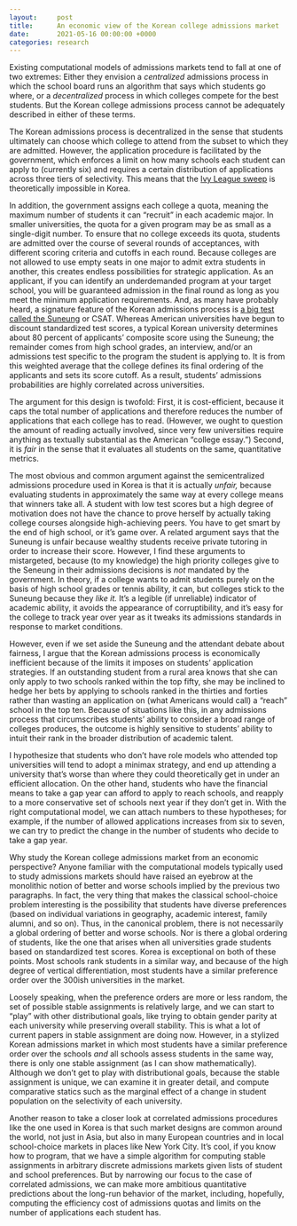 ```yaml
---
layout:     post
title:      An economic view of the Korean college admissions market
date:       2021-05-16 00:00:00 +0000
categories: research
---
```


Existing computational models of admissions markets tend to fall at one of two extremes: Either they envision a <em>centralized</em> admissions process in which the school board runs an algorithm that says which students go where, or a <em>decentralized</em> process in which colleges compete for the best students. But the Korean college admissions process cannot be adequately described in either of these terms.

<!--more-->

The Korean admissions process is decentralized in the sense that students ultimately can choose which college to attend from the subset to which they are admitted. However, the application procedure is facilitated by the government, which enforces a limit on how many schools each student can apply to (currently six) and requires a certain distribution of applications across three tiers of selectivity. This means that the <a href="https://www.nytimes.com/2017/04/06/us/ivy-league-school-acceptance.html">Ivy League sweep</a> is theoretically impossible in Korea.

In addition, the government assigns each college a quota, meaning the maximum number of students it can &ldquo;recruit&rdquo; in each academic major. In smaller universities, the quota for a given program may be as small as a single-digit number. To ensure that no college exceeds its quota, students are admitted over the course of several rounds of acceptances, with different scoring criteria and cutoffs in each round. Because colleges are not allowed to use empty seats in one major to admit extra students in another, this creates endless possibilities for strategic application. As an applicant, if you can identify an underdemanded program at your target school, you will be guaranteed admission in the final round as long as you meet the minimum application requirements.
And, as many have probably heard, a signature feature of the Korean admissions process is <a href="https://en.wikipedia.org/wiki/College_Scholastic_Ability_Test">a big test called the Suneung</a> or CSAT. Whereas American universities have begun to discount standardized test scores, a typical Korean university determines about 80 percent of applicants&rsquo; composite score using the Suneung; the remainder comes from high school grades, an interview, and/or an admissions test specific to the program the student is applying to. It is from this weighted  average that the college defines its final ordering of the applicants and sets its score cutoff. As a result, students&rsquo; admissions probabilities are highly correlated across universities. 

The argument for this design is twofold: First, it is cost-efficient, because it caps the total number of applications and therefore reduces the number of applications that each college has to read. (However, we ought to question the amount of reading actually involved, since very few universities require anything as textually substantial as the American &ldquo;college essay.&rdquo;) Second, it is <em>fair</em> in the sense that it evaluates all students on the same, quantitative metrics.

The most obvious and common argument against the semicentralized admissions procedure used in Korea is that it is actually <em>unfair,</em> because evaluating students in approximately the same way at every college means that winners take all. A student with low test scores but a high degree of motivation does not have the chance to prove herself by actually taking college courses alongside high-achieving peers. You have to get smart by the end of high school, or it&rsquo;s game over. A related argument says that the Suneung is unfair because wealthy students receive private tutoring in order to increase their score. However, I find these arguments to mistargeted, because (to my knowledge) the high priority colleges give to the Seneung in their admissions decisions is <em>not</em> mandated by the government. In theory, if a college wants to admit students purely on the basis of high school grades or tennis ability, it can, but colleges stick to the Suneung because they <em>like it.</em> It&rsquo;s a legible (if unreliable) indicator of academic ability, it avoids the appearance of corruptibility, and it&rsquo;s easy for the college to track year over year as it tweaks its admissions standards in response to market conditions.

However, even if we set aside the Suneung and the attendant debate about fairness, I argue that the Korean admissions process is economically inefficient because of the limits it imposes on students&rsquo; application strategies. If an outstanding student from a rural area knows that she can only apply to two schools ranked within the top fifty, she may be inclined to hedge her bets by applying to schools ranked in the thirties and forties rather than wasting an application on (what Americans would call) a &ldquo;reach&rdquo; school in the top ten. Because of situations like this, in any admissions process that circumscribes students&rsquo; ability to consider a broad range of colleges produces, the outcome is highly sensitive to students&rsquo; ability to intuit their rank in the broader distribution of academic talent.

I hypothesize that students who don&rsquo;t have role models who attended top universities will tend to adopt a minimax strategy, and end up attending a university that&rsquo;s worse than where they could theoretically get in under an efficient allocation. On the other hand, students who have the financial means to take a gap year can afford to apply to reach schools, and reapply to a more conservative set of schools next year if they don&rsquo;t get in. With the right computational model, we can attach numbers to these hypotheses; for example, if the number of allowed applications increases from six to seven, we can try to predict the change in the number of students who decide to take a gap year.

Why study the Korean college admissions market from an economic perspective? Anyone familiar with the computational models typically used to study admissions markets should have raised an eyebrow at the monolithic notion of better and worse schools implied by the previous two paragraphs. In fact, the very thing that makes the classical school-choice problem interesting is the possibility that students have diverse preferences (based on individual variations in geography, academic interest, family alumni, and so on). Thus, in the canonical problem, there is not necessarily a global ordering of better and worse schools. Nor is there a global ordering of students, like the one that arises when all universities grade students based on standardized test scores. Korea is exceptional on both of these points. Most schools rank students in a similar way, and because of the high degree of vertical differentiation, most students have a similar preference order over the 300ish universities in the market.

Loosely speaking, when the preference orders are more or less random, the set of possible stable assignments is relatively large, and we can start to &ldquo;play&rdquo; with other distributional goals, like trying to obtain gender parity at each university while preserving overall stability. This is what a lot of current papers in stable assignment are doing now. However, in a stylized Korean admissions market in which most students have a similar preference order over the schools <em>and</em> all schools assess students in the same way, there is only one stable assignment (as I can show mathematically). Although we don&rsquo;t get to play with distributional goals, because the stable assignment is unique, we can examine it in greater detail, and compute comparative statics such as the marginal effect of a change in student population on the selectivity of each university.

Another reason to take a closer look at correlated admissions procedures like the one used in Korea is that such market designs are common around the world, not just in Asia, but also in many European countries and in local school-choice markets in places like New York City. It&rsquo;s cool, if you know how to program, that we have a simple algorithm for computing stable assignments in arbitrary discrete admissions markets given lists of student and school preferences. But by narrowing our focus to the case of correlated admissions, we can make more ambitious quantitative predictions about the long-run behavior of the market, including, hopefully, computing the efficiency cost of admissions quotas and limits on the number of applications each student has.

